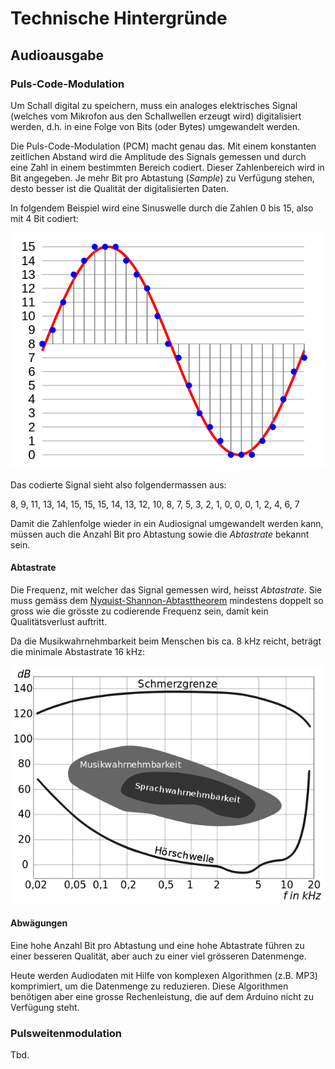 # Technische Hintergründe

## Audioausgabe

### Puls-Code-Modulation

Um Schall digital zu speichern, muss ein analoges elektrisches Signal (welches vom Mikrofon
aus den Schallwellen erzeugt wird) digitalisiert werden, d.h. in eine Folge von Bits (oder Bytes)
umgewandelt werden.

Die Puls-Code-Modulation (PCM) macht genau das. Mit einem konstanten zeitlichen
Abstand wird die Amplitude des Signals gemessen und durch eine Zahl in einem
bestimmten Bereich codiert. Dieser Zahlenbereich wird in Bit angegeben. Je mehr Bit
pro Abtastung (*Sample*) zu Verfügung stehen, desto besser ist die Qualität der
digitalisierten Daten.

In folgendem Beispiel wird eine Sinuswelle durch die Zahlen 0 bis 15, also mit 4 Bit codiert:

![](images/pcm.png)

Das codierte Signal sieht also folgendermassen aus:

8, 9, 11, 13, 14, 15, 15, 15, 14, 13, 12, 10, 8, 7, 5, 3, 2, 1, 0, 0, 0, 1, 2, 4, 6, 7

Damit die Zahlenfolge wieder in ein Audiosignal umgewandelt werden kann, müssen auch
die Anzahl Bit pro Abtastung sowie die *Abtastrate* bekannt sein.

#### Abtastrate

Die Frequenz, mit welcher das Signal gemessen wird, heisst *Abtastrate*. Sie
muss gemäss dem [Nyquist-Shannon-Abtasttheorem](https://de.wikipedia.org/wiki/Nyquist-Shannon-Abtasttheorem) mindestens doppelt so gross wie die grösste zu codierende Frequenz sein, damit kein Qualitätsverlust auftritt.

Da die Musikwahrnehmbarkeit beim Menschen bis ca. 8 kHz reicht, beträgt die minimale Abstastrate 16 kHz:

![](images/hoerflaeche.png)

#### Abwägungen

Eine hohe Anzahl Bit pro Abtastung und eine hohe Abtastrate führen zu einer besseren
Qualität, aber auch zu einer viel grösseren Datenmenge.

Heute werden Audiodaten mit Hilfe von komplexen Algorithmen (z.B. MP3) komprimiert, um
die Datenmenge zu reduzieren. Diese Algorithmen benötigen aber eine grosse
Rechenleistung, die auf dem Arduino nicht zu Verfügung steht.


### Pulsweitenmodulation

Tbd.
